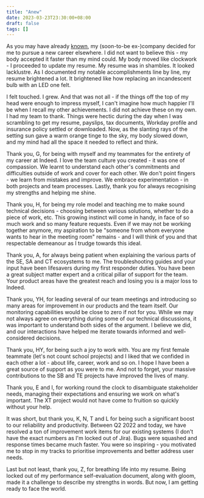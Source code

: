 ```yaml
---
title: "Anew"
date: 2023-03-23T23:30:00+08:00
draft: false
tags: []
---
```

As you may have already [known](https://www.straitstimes.com/business/job-site-indeed-cuts-2200-positions-as-tech-sector-cools), my (soon-to-be ex-)company decided for me to pursue a new career elsewhere. I did not want to believe this - my body accepted it faster than my mind could. My body moved like clockwork - I proceeded to update my resume. My resume was in shambles. It looked lacklustre. As I documented my notable accomplishments line by line, my resume brightened a lot. It brightened like how replacing an incandescent bulb with an LED one felt.

I felt touched. I grew. And that was not all - if the things off the top of my head were enough to impress myself, I can't imagine how much happier I'll be when I recall my other achievements. I did not achieve these on my own. I had my team to thank. Things were hectic during the day when I was scrambling to get my resume, payslips, tax documents, Workday profile and insurance policy settled or downloaded. Now, as the slanting rays of the setting sun gave a warm orange tinge to the sky, my body slowed down, and my mind had all the space it needed to reflect and think.

Thank you, G, for being with myself and my teammates for the entirety of my career at Indeed. I love the team culture you created - it was one of compassion. We learnt to understand each other's commitments and difficulties outside of work and cover for each other. We don't point fingers - we learn from mistakes and improve. We embrace experimentation - in both projects and team processes. Lastly, thank you for always recognising my strengths and helping me shine.

Thank you, H, for being my role model and teaching me to make sound technical decisions - choosing between various solutions, whether to do a piece of work, etc. This growing instinct will come in handy, in face of so much work and so many feature requests. Even if we may not be working together anymore, my aspiration to be "someone from whom everyone wants to hear in the meeting room" remains - and I will think of you and that respectable demeanour as I trudge towards this ideal.

Thank you, A, for always being patient when explaining the various parts of the SE, SA and CT ecosystems to me. The troubleshooting guides and your input have been lifesavers during my first responder duties. You have been a great subject matter expert and a critical pillar of support for the team. Your product areas have the greatest reach and losing you is a major loss to Indeed.

Thank you, YH, for leading several of our team meetings and introducing so many areas for improvement in our products and the team itself. Our monitoring capabilities would be close to zero if not for you. While we may not always agree on everything during some of our technical discussions, it was important to understand both sides of the argument. I believe we did, and our interactions have helped me iterate towards informed and well-considered decisions.

Thank you, HY, for being such a joy to work with. You are my first female teammate (let's not count school projects) and I liked that we confided in each other a lot - about life, career, work and so on. I hope I have been a great source of support as you were to me. And not to forget, your massive contributions to the SB and TE projects have improved the lives of many.

Thank you, E and I, for working round the clock to disambiguate stakeholder needs, managing their expectations and ensuring we work on what's important. The XT project would not have come to fruition so quickly without your help.

It was short, but thank you, K, N, T and L for being such a significant boost to our reliability and productivity. Between Q2 2022 and today, we have resolved a ton of improvement work items for our existing systems (I don't have the exact numbers as I'm locked out of Jira). Bugs were squashed and response times became much faster. You were so inspiring - you motivated me to stop in my tracks to prioritise improvements and better address user needs.

Last but not least, thank you, Z, for breathing life into my resume. Being locked out of my performance self-evaluation document, along with gloom, made it a challenge to describe my strengths in words. But now, I am getting ready to face the world.
